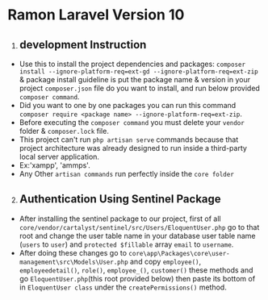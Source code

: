  # Ramon Laravel Version 10

1. ## **development Instruction**
- Use this to install the project dependencies and packages: `composer install --ignore-platform-req=ext-gd --ignore-platform-req=ext-zip` & package install guideline is put the package name & version in your project `composer.json` file do you want to install, and run below provided `composer command`.
- Did you want to one by one packages you can run this command `composer require <package name> --ignore-platform-req=ext-zip`.
- Before executing the `composer command` you must delete your `vendor` folder & `composer.lock` file.
- This project can't run `php artisan serve` commands because that project architecture was already designed to run inside a third-party local server application.
- Ex:'xampp', 'ammps'.
- Any Other `artisan commands` run perfectly inside the `core folder`

2. ## **Authentication Using Sentinel Package**
- After installing the sentinel package to our project, first of all `core/vendor/cartalyst/sentinel/src/Users/EloquentUser.php` go to that root and change the user table name in your database user table name (`users` to `user`) and `protected $fillable` array `email` to `username`.
- After doing these changes go to `core\app\Packages\core\user-management\src\Models\User.php` and copy `employee()`, `employeedetail()`, `role()`, `employee_()`, `customer()` these methods and go `EloquentUser.php`(this root provided below) then paste its bottom of in `EloquentUser class` under the `createPermissions()` method.
